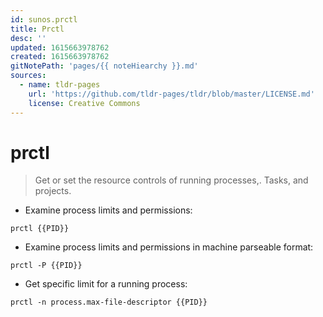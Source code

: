 ```yaml
---
id: sunos.prctl
title: Prctl
desc: ''
updated: 1615663978762
created: 1615663978762
gitNotePath: 'pages/{{ noteHiearchy }}.md'
sources:
  - name: tldr-pages
    url: 'https://github.com/tldr-pages/tldr/blob/master/LICENSE.md'
    license: Creative Commons
---
```

# prctl

> Get or set the resource controls of running processes,.
> Tasks, and projects.

- Examine process limits and permissions:

`prctl {{PID}}`

- Examine process limits and permissions in machine parseable format:

`prctl -P {{PID}}`

- Get specific limit for a running process:

`prctl -n process.max-file-descriptor {{PID}}`

